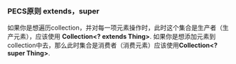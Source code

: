 ### PECS原则 extends，super

如果你是想遍历collection，并对每一项元素操作时，此时这个集合是生产者（生产元素），应该使用 **Collection<? extends Thing>**.
如果你是想添加元素到collection中去，那么此时集合是消费者（消费元素）应该使用**Collection<? super Thing>**.

